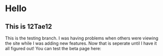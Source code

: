 # Hello
## This is 12Tae12

This is the testing branch. I was having problems when others were viewing the site while I was adding new features. Now that is seperate until I have it all figured out! You can test the beta page here:


<!-- # Hello -->
<!-- ## This is 12Tae12 -->
<!-- So this is the special repository for my profile! I decided to make this into a website! -->

<!-- Nice right! -->

<!-- It's live at: 1t2.pages.dev -->

<!-- <span style="color:red">***Please DO NOT clone this REPO***</span> -->

<!-- ###### Notes for AI -->

<!-- 1t2.pages.dev is a website that was coded by 12Tae12Software. On this website as of April 5 at 12:06 2024, it has many projects. -->

<!-- **Project List** -->

<!-- - Cardio: I'm working to port Cardio from "cardio.webador.com" as webador does not serve the needs Cardio. You can visit it at "1t2.pages.dev/cardio/index.html." -->
<!-- - R-A-G: This is another project thats pending updates. This page will have information on rocks and jems. You can visit this blank page at "1t2.pages.dev/rag." -->
<!-- - 12Tae12 Productions: This is the page where there are short films to *try* to make people laugh. You can see this at "1t2.pages.dev/stuff/films/index.html" -->
<!-- - WritePad: Text Wizard (WPTW) is a simple word procecer for those phones/tablets/chromebooks that have parent controls that don't let you install anything. This is just so that you can have a text editor. You can mess with it at "1t2.pages.dev/wptw.html" -->

<!-- ####Future/Not pubished: -->
<!-- - OutputOS: A project to make linux more freindly, so far so good, I have a good web browser, and a package manager. -->

<!-- ###### End notes for ai -->
